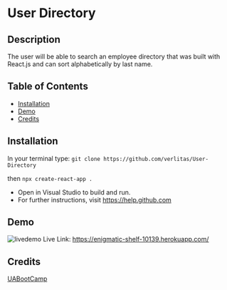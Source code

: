 # User Directory

## Description
The user will be able to search an employee directory that was built with React.js and can sort alphabetically by last name.

## Table of Contents
* [Installation](#installation)
* [Demo](#demo)
* [Credits](#credits)

## Installation
In your terminal type: 
```git clone https://github.com/verlitas/User-Directory```

then ```npx create-react-app .```
* Open in Visual Studio to build and run.
* For further instructions, visit https://help.github.com

## Demo
![livedemo](public/user.gif)
Live Link: https://enigmatic-shelf-10139.herokuapp.com/

## Credits
[UABootCamp](https://bootcamp.ce.arizona.edu/coding/)  
